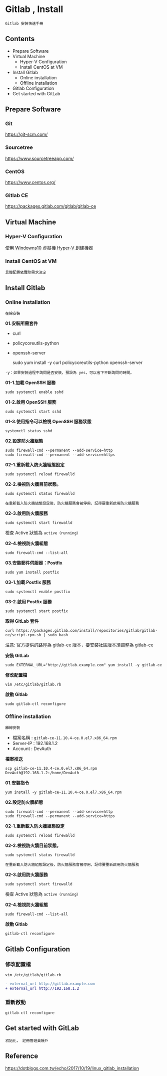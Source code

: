Gitlab , Install
======
`Gitlab 安裝快速手冊`

Contents
------
+ Prepare Software
+ Virtual Machine
  + Hyper-V Configuration
  + Install CentOS at VM
+ Install Gitlab
  + Online installation
  + Offline installation
+ Gitlab Configuration
+ Get started with GitLab

Prepare Software
------
### Git 
<https://git-scm.com/>

### Sourcetree
<https://www.sourcetreeapp.com/>

### CentOS
<https://www.centos.org/>

### Gitlab CE
<https://packages.gitlab.com/gitlab/gitlab-ce>

Virtual Machine
------
### Hyper-V Configuration 
[使用 Windowns10 虛擬機 Hyper-V 創建機器](https://gitlab.com/Enoxs/Document/blob/master/OS/VM/Hyper-V/hyper-v-setup.md)

### Install CentOS at VM
`具體配置依實際需求決定`


Install Gitlab
------
### Online installation
`在線安裝`

**01.安裝所需套件**

+ curl 
+ policycoreutils-python
+ openssh-server


    sudo yum install -y curl policycoreutils-python openssh-server

`-y：如果安裝過程中詢問是否安裝，預設為 yes，可以省下不斷詢問的時間。`

**01-1.加載 OpenSSH 服務**

    sudo systemctl enable sshd

**01-2.啟用 OpenSSH 服務**

    sudo systemctl start sshd

**01-3.使用指令可以檢視 OpenSSH 服務狀態**

    systemctl status sshd

**02.設定防火牆組態**

    sudo firewall-cmd --permanent --add-service=http
    sudo firewall-cmd --permanent --add-service=https


**02-1.重新載入防火牆組態設定**

    sudo systemctl reload firewalld


**02-2.檢視防火牆目前狀態。**

    sudo systemctl status firewalld


`在重新載入防火牆組態設定後，防火牆服務會被停用，記得要重新啟用防火牆服務`

**02-3.啟用防火牆服務**

    sudo systemctl start firewalld


檢查 Active 狀態為 `active（running）`

**02-4.檢視防火牆組態**

    sudo firewall-cmd --list-all


**03.安裝郵件伺服器：Postfix**

    sudo yum install postfix


**03-1.加載 Postfix 服務**

    sudo systemctl enable postfix


**03-2.啟用 Postfix 服務**

    sudo systemctl start postfix


**取得 GitLab 套件**

    curl https://packages.gitlab.com/install/repositories/gitlab/gitlab-ce/script.rpm.sh | sudo bash


注意: 官方提供的路徑為 gitlab-ee 版本，要安裝社區版本須調整為 gitlab-ce

**安裝 GitLab**

    sudo EXTERNAL_URL="http://gitlab.example.com" yum install -y gitlab-ce

**修改配置檔**

    vim /etc/gitlab/gitlab.rb

**啟動 Gitlab**

    sudo gitlab-ctl reconfigure


### Offline installation
`離線安裝`

+ 檔案名稱 : `gitlab-ce-11.10.4-ce.0.el7.x86_64.rpm`
+ Server-IP : 192.168.1.2
+ Account : DevAuth

**檔案推送**

    scp gitlab-ce-11.10.4-ce.0.el7.x86_64.rpm DevAuth@192.168.1.2:/home/DevAuth


**01.安裝指令**

    yum install -y gitlab-ce-11.10.4-ce.0.el7.x86_64.rpm


**02.設定防火牆組態**

    sudo firewall-cmd --permanent --add-service=http
    sudo firewall-cmd --permanent --add-service=https


**02-1.重新載入防火牆組態設定**

    sudo systemctl reload firewalld


**02-2.檢視防火牆目前狀態。**

    sudo systemctl status firewalld


`在重新載入防火牆組態設定後，防火牆服務會被停用，記得要重新啟用防火牆服務`

**02-3.啟用防火牆服務**

    sudo systemctl start firewalld


檢查 Active 狀態為 `active（running）`

**02-4.檢視防火牆組態**

    sudo firewall-cmd --list-all


**啟動 Gitlab**

    gitlab-ctl reconfigure


Gitlab Configuration
------
### 修改配置檔

    vim /etc/gitlab/gitlab.rb

```diff
- external_url http://gitlab.example.com
+ external_url http://192.168.1.2
```

### 重新啟動

    gitlab-ctl reconfigure


Get started with GitLab
------
`初始化， 註冊管理員帳戶`


Reference
------
<https://dotblogs.com.tw/echo/2017/10/19/linux_gitlab_installation>

